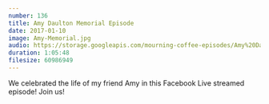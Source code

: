 ```yaml
---
number: 136
title: Amy Daulton Memorial Episode
date: 2017-01-10
image: Amy-Memorial.jpg
audio: https://storage.googleapis.com/mourning-coffee-episodes/Amy%20Daulton%20Memorial%20Release.mp3
duration: 1:05:48
filesize: 60986949
---
```


We celebrated the life of my friend Amy in this Facebook Live streamed episode! Join us! 
